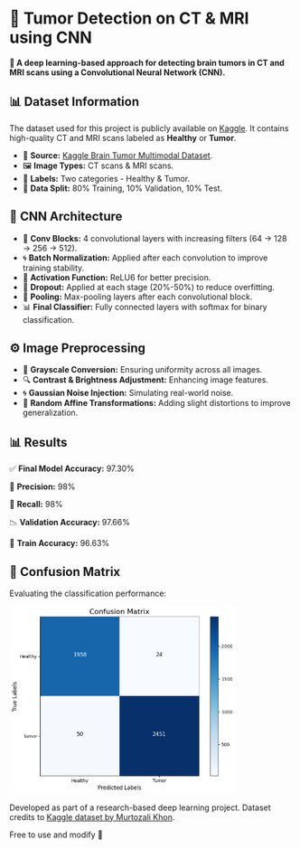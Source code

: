 <!DOCTYPE html>
<html lang="en">
<head>
    <meta charset="UTF-8">
    <meta name="viewport" content="width=device-width, initial-scale=1.0">
</head>
<body>
<div class="container">
    <h1>🧠 Tumor Detection on CT & MRI using CNN</h1>
    <p><strong>🚀 A deep learning-based approach for detecting brain tumors in CT and MRI scans using a Convolutional Neural Network (CNN).</strong></p>
    <h2>📊 Dataset Information</h2>
    <p>
        The dataset used for this project is publicly available on <a href="https://www.kaggle.com/datasets/murtozalikhon/brain-tumor-multimodal-image-ct-and-mri" target="_blank">Kaggle</a>.
        It contains high-quality CT and MRI scans labeled as <strong>Healthy</strong> or <strong>Tumor</strong>.
    </p>
    <ul>
        <li>📂 <strong>Source:</strong> <a href="https://www.kaggle.com/datasets/murtozalikhon/brain-tumor-multimodal-image-ct-and-mri" target="_blank">Kaggle Brain Tumor Multimodal Dataset</a>.</li>
        <li>🖼️ <strong>Image Types:</strong> CT scans & MRI scans.</li>
        <li>🔖 <strong>Labels:</strong> Two categories - Healthy & Tumor.</li>
        <li>📏 <strong>Data Split:</strong> 80% Training, 10% Validation, 10% Test.</li>
    </ul>
    <h2>🧠 CNN Architecture</h2>
    <ul>
        <li>🔹 <strong>Conv Blocks:</strong> 4 convolutional layers with increasing filters (64 → 128 → 256 → 512).</li>
        <li>🌀 <strong>Batch Normalization:</strong> Applied after each convolution to improve training stability.</li>
        <li>🔹 <strong>Activation Function:</strong> ReLU6 for better precision.</li>
        <li>🛑 <strong>Dropout:</strong> Applied at each stage (20%-50%) to reduce overfitting.</li>
        <li>📏 <strong>Pooling:</strong> Max-pooling layers after each convolutional block.</li>
        <li>📊 <strong>Final Classifier:</strong> Fully connected layers with softmax for binary classification.</li>
    </ul>
    <h2>⚙️ Image Preprocessing</h2>
    <ul>
        <li>🎨 <strong>Grayscale Conversion:</strong> Ensuring uniformity across all images.</li>
        <li>🔍 <strong>Contrast & Brightness Adjustment:</strong> Enhancing image features.</li>
        <li>🌀 <strong>Gaussian Noise Injection:</strong> Simulating real-world noise.</li>
        <li>🔄 <strong>Random Affine Transformations:</strong> Adding slight distortions to improve generalization.</li>
    </ul>
    <h2>📊 Results</h2>
    <div class="result">
        <p>✅ <strong>Final Model Accuracy:</strong> <span class="code">97.30%</span></p>
        <p>🎯 <strong>Precision:</strong> <span class="code">98%</span></p>
        <p>🔬 <strong>Recall:</strong> <span class="code">98%</span></p>
        <p>📉 <strong>Validation Accuracy:</strong> <span class="code">97.66%</span></p>
        <p>🧪 <strong>Train Accuracy:</strong> <span class="code">96.63%</span></p>
    </div>
    <h2>📜 Confusion Matrix</h2>
    <p>Evaluating the classification performance:</p>
    <img src="Confusion Matrix.png" alt="Confusion Matrix" width="400">
    <p>
        Developed as part of a research-based deep learning project. Dataset credits to <a href="https://www.kaggle.com/datasets/murtozalikhon/brain-tumor-multimodal-image-ct-and-mri" target="_blank">Kaggle dataset by Murtozali Khon</a>.</p>
    <p> Free to use and modify 🎉</p>
</div>
</body>
</html>
